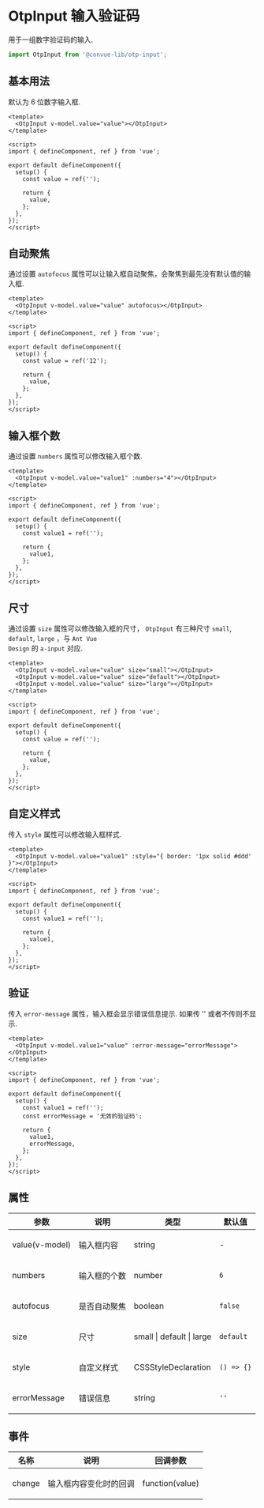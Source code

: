 # OtpInput 输入验证码

用于一组数字验证码的输入.

```js
import OtpInput from '@convue-lib/otp-input';
```

## 基本用法

默认为 6 位数字输入框.

```vue demo
<template>
  <OtpInput v-model.value="value"></OtpInput>
</template>

<script>
import { defineComponent, ref } from 'vue';

export default defineComponent({
  setup() {
    const value = ref('');

    return {
      value,
    };
  },
});
</script>
```

## 自动聚焦

通过设置 <code>autofocus</code> 属性可以让输入框自动聚焦，会聚焦到最先没有默认值的输入框.

```vue demo
<template>
  <OtpInput v-model.value="value" autofocus></OtpInput>
</template>

<script>
import { defineComponent, ref } from 'vue';

export default defineComponent({
  setup() {
    const value = ref('12');

    return {
      value,
    };
  },
});
</script>
```

## 输入框个数

通过设置 <code>numbers</code> 属性可以修改输入框个数.

```vue demo
<template>
  <OtpInput v-model.value="value1" :numbers="4"></OtpInput>
</template>

<script>
import { defineComponent, ref } from 'vue';

export default defineComponent({
  setup() {
    const value1 = ref('');

    return {
      value1,
    };
  },
});
</script>
```

## 尺寸

通过设置 <code>size</code> 属性可以修改输入框的尺寸， <code>OtpInput</code> 有三种尺寸 <code>small</code>, <code>default</code>, <code>large</code> ，与 <code>Ant Vue Design</code> 的 <code>a-input</code> 对应.

```vue demo
<template>
  <OtpInput v-model.value="value" size="small"></OtpInput>
  <OtpInput v-model.value="value" size="default"></OtpInput>
  <OtpInput v-model.value="value" size="large"></OtpInput>
</template>

<script>
import { defineComponent, ref } from 'vue';

export default defineComponent({
  setup() {
    const value = ref('');

    return {
      value,
    };
  },
});
</script>
```

## 自定义样式

传入 <code>style</code> 属性可以修改输入框样式.

```vue demo
<template>
  <OtpInput v-model.value="value1" :style="{ border: '1px solid #ddd' }"></OtpInput>
</template>

<script>
import { defineComponent, ref } from 'vue';

export default defineComponent({
  setup() {
    const value1 = ref('');

    return {
      value1,
    };
  },
});
</script>
```

## 验证

传入 <code>error-message</code> 属性，输入框会显示错误信息提示. 如果传 '' 或者不传则不显示.

```vue demo
<template>
  <OtpInput v-model.value1="value" :error-message="errorMessage"></OtpInput>
</template>

<script>
import { defineComponent, ref } from 'vue';

export default defineComponent({
  setup() {
    const value1 = ref('');
    const errorMessage = '无效的验证码';

    return {
      value1,
      errorMessage,
    };
  },
});
</script>
```

## 属性

| 参数           | 说明                | 类型                                   | 默认值                |
| -------------- | ------------------- | -------------------------------------- | --------------------- |
| value(v-model) | <p>输入框内容 </p>  | <span>string</span>                    | -                     |
| numbers        | <p>输入框的个数</p> | <span>number</span>                    | <code>6</code>        |
| autofocus      | <p>是否自动聚焦</p> | <span>boolean </span>                  | <code>false</code>    |
| size           | <p>尺寸</p>         | <span>small \| default \| large</span> | <code>default</code>  |
| style          | <p>自定义样式</p>   | <span>CSSStyleDeclaration</span>       | <code>() => {}</code> |
| errorMessage   | <p>错误信息</p>     | <span>string</span>                    | <code>''</code>       |

## 事件

| 名称   | 说明                          | 回调参数                     |
| ------ | ----------------------------- | ---------------------------- |
| change | <p>输入框内容变化时的回调</p> | <span>function(value)</span> |
